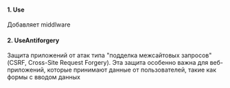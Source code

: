 #### 1. Use
Добавляет middlware

#### 2. UseAntiforgery
Защита приложений от атак типа "подделка межсайтовых запросов" (CSRF, Cross-Site Request Forgery). Эта защита особенно важна для веб-приложений, которые принимают данные от пользователей, такие как формы с вводом данных
